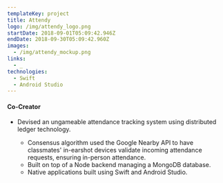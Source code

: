 ```yaml
---
templateKey: project
title: Attendy
logo: /img/attendy_logo.png
startDate: 2018-09-01T05:09:42.946Z
endDate: 2018-09-30T05:09:42.960Z
images:
  - /img/attendy_mockup.png
links:
  - _
technologies:
  - Swift
  - Android Studio
---
```

#### Co-Creator

* Devised an ungameable attendance tracking system using distributed ledger technology.

  * Consensus algorithm used the Google Nearby API to have classmates' in-earshot devices validate incoming attendance requests, ensuring in-person attendance.
  * Built on top of a Node backend managing a MongoDB database.
  * Native applications built using Swift and Android Studio.